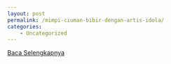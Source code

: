 ```yaml
---
layout: post
permalink: /mimpi-ciuman-bibir-dengan-artis-idola/
categories:
    - Uncategorized
---
```


[Baca Selengkapnya](/08)